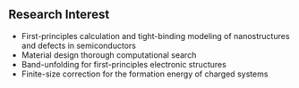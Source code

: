 ## Research Interest

- First-principles calculation and tight-binding modeling of nanostructures and defects in semiconductors
- Material design thorough computational search
- Band-unfolding for first-principles electronic structures
- Finite-size correction for the formation energy of charged systems

